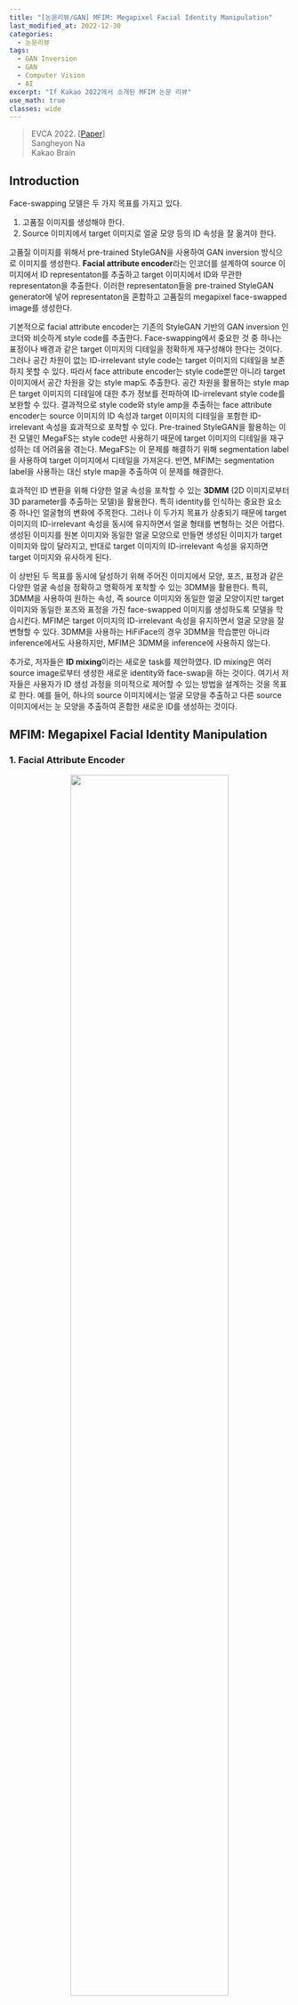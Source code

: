 ```yaml
---
title: "[논문리뷰/GAN] MFIM: Megapixel Facial Identity Manipulation"
last_modified_at: 2022-12-30
categories:
  - 논문리뷰
tags:
  - GAN Inversion
  - GAN
  - Computer Vision
  - AI
excerpt: "If Kakao 2022에서 소개된 MFIM 논문 리뷰"
use_math: true
classes: wide
---
```


> EVCA 2022. [[Paper](https://www.ecva.net/papers/eccv_2022/papers_ECCV/papers/136730145.pdf)]  
> Sangheyon Na  
> Kakao Brain  

## Introduction
Face-swapping 모델은 두 가지 목표를 가지고 있다. 

1. 고품질 이미지를 생성해야 한다.
2. Source 이미지에서 target 이미지로 얼굴 모양 등의 ID 속성을 잘 옮겨야 한다.

고품질 이미지를 위해서 pre-trained StyleGAN을 사용하여 GAN inversion 방식으로 이미지를 생성한다. **Facial attribute encoder**라는 인코더를 설계하여 source 이미지에서 ID representaton를 추출하고 target 이미지에서 ID와 무관한 representaton을 추출한다. 이러한 representaton들을 pre-trained StyleGAN generator에 넣어 representaton을 혼합하고 고품질의 megapixel face-swapped image를 생성한다. 

기본적으로 facial attribute encoder는 기존의 StyleGAN 기반의 GAN inversion 인코더와 비슷하게 style code를 추출한다. Face-swapping에서 중요한 것 중 하나는 표정이나 배경과 같은 target 이미지의 디테일을 정확하게 재구성해야 한다는 것이다. 그러나 공간 차원이 없는 ID-irrelevant style code는 target 이미지의 디테일을 보존하지 못할 수 있다. 따라서 face attribute encoder는 style code뿐만 아니라 target 이미지에서 공간 차원을 갖는 style map도 추출한다. 공간 차원을 활용하는 style map은 target 이미지의 디테일에 대한 추가 정보를 전파하여 ID-irrelevant style code를 보완할 수 있다. 결과적으로 style code와 style amp을 추출하는 face attribute encoder는 source 이미지의 ID 속성과 target 이미지의 디테일을 포함한 ID-irrelevant 속성을 효과적으로 포착할 수 있다. Pre-trained StyleGAN을 활용하는 이전 모델인 MegaFS는 style code만 사용하기 때문에 target 이미지의 디테일을 재구성하는 데 어려움을 겪는다. MegaFS는 이 문제를 해결하기 위해 segmentation label을 사용하여 target 이미지에서 디테일을 가져온다. 반면, MFIM는 segmentation label을 사용하는 대신 style map을 추출하여 이 문제를 해결한다. 

효과적인 ID 변환을 위해 다양한 얼굴 속성을 포착할 수 있는 **3DMM** (2D 이미지로부터 3D parameter를 추출하는 모델)을 활용한다. 특히 identity를 인식하는 중요한 요소 중 하나인 얼굴형의 변화에 주목한다. 그러나 이 두가지 목표가 상충되기 때문에 target 이미지의 ID-irrelevant 속성을 동시에 유지하면서 얼굴 형태를 변형하는 것은 어렵다. 생성된 이미지를 원본 이미지와 동일한 얼굴 모양으로 만들면 생성된 이미지가 target 이미지와 많이 달라지고, 반대로 target 이미지의 ID-irrelevant 속성을 유지하면 target 이미지와 유사하게 된다. 

이 상반된 두 목표를 동시에 달성하기 위해 주어진 이미지에서 모양, 포즈, 표정과 같은 다양한 얼굴 속성을 정확하고 명확하게 포착할 수 있는 3DMM을 활용한다. 특히, 3DMM을 사용하여 원하는 속성, 즉 source 이미지와 동일한 얼굴 모양이지만 target 이미지와 동일한 포즈와 표정을 가진 face-swapped 이미지를 생성하도록 모델을 학습시킨다. MFIM은 target 이미지의 ID-irrelevant 속성을 유지하면서 얼굴 모양을 잘 변형할 수 있다. 3DMM을 사용하는 HiFiFace의 경우 3DMM을 학습뿐만 아니라 inference에서도 사용하지만, MFIM은 3DMM을 inference에 사용하지 않는다. 

추가로, 저자들은 **ID mixing**이라는 새로운 task를 제안하였다. ID mixing은 여러 source image로부터 생성한 새로운 identity와 face-swap을 하는 것이다. 여기서 저자들은 사용자가 ID 생성 과정을 의미적으로 제어할 수 있는 방법을 설계하는 것을 목표로 한다. 예를 들어, 하나의 source 이미지에서는 얼굴 모양을 추출하고 다른 source 이미지에서는 눈 모양을 추출하여 혼합한 새로운 ID를 생성하는 것이다. 

## MFIM: Megapixel Facial Identity Manipulation
### 1. Facial Attribute Encoder

<center><img src='{{"/assets/img/mfim/mfim-faceswap.PNG" | relative_url}}' width="75%"></center>

<br>
Facial attribute encoder의 구조는 위와 같다. 먼저 pSp 인코더와 같이 주어진 이미지로부터 hierarchical latent map들을 뽑는다. 그런 다음 map-to-code(M2C) 블럭과 map-to-map(M2M) 블럭으로 style code와 style map을 각각 생성한 뒤 pre-trained StyleGAN generator에 입력한다. 

##### Style code
Facial attribute encoder는 주어진 이미지를 latent space $\mathcal{S}$로 매핑하여 style code 26개를 추출한다. Coarse resolution (4x4 ~ 16x16)에 해당하는 style code는 target 이미지 $x_{tgt}$로부터 추출되며 전체 구조나 포즈같은 전체적인 측면을 합성한다. 반대로 fine resolution (32x32 ~ 1024x1024)애 해당하는 style code는 source 이미지 $x_{src}$로부터 추출되며 얼굴 모양, 눈, 코, 입술과 같은 상대적으로 국소적인 측면을 합성한다. 이러한 관점에서 $x_{tgt}$로부터 추출된 style code를 ID-irrelevant style code, $x_{src}$로부터 추출된 style code를 ID style code라 부른다. 한편, target 이미지의 디테일(표정, 배경 등)을 재구성하는 것이 중요하지만 ID-irrelevant style code는 공간 차원이 없기 때문에 이러한 디테일을 잃는다. 

##### Style map
$x_{tgt}$의 디테일을 보존하기 위하여 인코더에서 $x_{tgt}$로부터 공간 차원을 가지는 style map을 추출한다. 구체적으로, 인코더의 M2M 블럭들이 입력되는 latent map과 동일한 크기의 style map을 생성한다. 그런 다음 이 style map들이 noise input으로 pre-trained StyleGAN generator에 입력되어 미세한 디테일들을 생성한다. 

### 2. Training Objectives
##### ID loss
$x_{swap}$이 $x_{src}$와 같은 identity를 가져야 하기 때문에 ID loss를 cosine similarity로 계산한다.

$$
\begin{equation}
\mathcal{L}_{id} = 1 - \cos (R(x_{swap}), R(x_{src}))
\end{equation}
$$

($R$은 pre-train된 얼굴 인식 모델)

##### Reconstruction loss
ID와 관련된 영역을 제외하고는 $x_{swap}$이 $x_{tgt}$와 비슷해야 한다. 이 제약을 부과하기 위해 픽셀 수준 L1 loss와 LPIPS loss를 채택하여 다음과 같이 reconstruction loss를 정의한다. 

$$
\begin{equation}
\mathcal{L}_{recon} = L_1 (x_{swap}, x_{tgt}) + LPIPS (x_{swap}, x_{tgt})
\end{equation}
$$

##### Adversarial loss
$x_{swap}$을 현실적으로 만들기 위해서 non-saturating adversarial loss와 R1 regularization을 사용한다. 

##### 3DMM supervision
$x_{src}$와 동일한 얼굴 모양, $x_{tgt}$와 동일한 포즈 및 표정을 갖도록 $x_{swap}$을 강제해야 한다. 이러한 제약 조건에 대해 3DMM을 사용하여 다음과 같은 loss를 정의한다. 

$$
\begin{equation}
\mathcal{L}_{shape} = \| s_{swap} - s_{src} \|_2 \\
\mathcal{L}_{pose} = \| p_{swap} - p_{tgt} \|_2 \\
\mathcal{L}_{exp} = \| e_{swap} - e_{tgt} \|_2 \\
\end{equation}
$$

$s$, $p$, $e$는 3DMM의 인코더에서 추출한 얼굴 모양(shape), 포즈(pose), 표정(exp) 파라미터이다. 이와 같이 3DMM은 학습 과정에서 loss 계산을 위해서만 사용되면 inference에서는 사용되지 않는다. 

##### Full objective
전체 loss $\mathcal{L}$은 다음과 같다. 

$$
\begin{aligned}
\mathcal{L} = & \; \lambda_{id} \mathcal{L}_{id} + \lambda_{recon} \mathcal{L}_{recon} + \lambda_{adv} \mathcal{L}_{adv} + \lambda_{R_1} \mathcal{L}_{R_!} \\
& + \lambda_{shape} \mathcal{L}_{shape} + \lambda_{pose} \mathcal{L}_{pose} + \lambda_{exp} \mathcal{L}_{exp}
\end{aligned}
$$

### 3. ID Mixing

<center><img src='{{"/assets/img/mfim/mfim-mixing.PNG" | relative_url}}' width="45%"></center>

<br>
ID Mixing으로 사용자가 ID 생성 과정을 semantically control 할 수 있도록 여러 source 이미지로부터 ID style code를 뽑아 섞는다. 위 그림에서는 2개의 source 이미지로부터 ID mixing을 하지만 여러 source 이미지를 사용하는 것으로 일반화할 수 있다. 2개의 source 이미지를 사용하는 경우, 사용자는 하나의 source 이미지로부터 global ID 속성을 가져오고 다른 source 이미지로부터 local ID 속성을 가져와 섞은 뒤 ID-mixed 이미지 $x_{image}$를 합성할 수 있다.

위 그림에서는 ID-irrelevant style code와 style map을 $x_{tgt}$에서 추출하고, ID style code를 global source 이미지 $x_{src}^{gb}$와 local source 이미지 $x_{src}^{lc}$에서 추출하였다. Global ID style code는 coarse resolution에서 사용되며 local ID style code는 fine resolution에서 사용된다. 

## Experiments
- Baseline: Deepfakes, FaceShifter, Sim-Swap, HifiFace, InfoSwap, MegaFs, SmoothSwap
- Dataset: FFHQ (train), FaceForensics++ & CelebA-HQ (evaluation)
- Evaluation metric
1. identity, shape, expression: 얼굴 인식 모델의 feature space에서의 $L_2$ 거리
2. pose: 3DMM의 파라미터 space에서의 $L_2$ 거리
3. posh-HN: pose 예측 모델의 feature space에서의 $L_2$ 거리

다음은 CelebA-HQ에 대한 결과이다. 

<center><img src='{{"/assets/img/mfim/mfim-fig1.PNG" | relative_url}}' width="55%"></center>

<br>
FaceForensics++와 CelebA-HQ에 대한 정량적 비교는 다음과 같다. 

<center><img src='{{"/assets/img/mfim/mfim-table1.PNG" | relative_url}}' width="65%"></center>
<br>
<center><img src='{{"/assets/img/mfim/mfim-table2.PNG" | relative_url}}' width="65%"></center>
<br>

다음은 baseline들과의 정량적 비교이다. 

<center><img src='{{"/assets/img/mfim/mfim-fig2.PNG" | relative_url}}' width="80%"></center>

### Ablation Study

<center><img src='{{"/assets/img/mfim/mfim-fig3.PNG" | relative_url}}' width="80%"></center>
<br>
<center><img src='{{"/assets/img/mfim/mfim-table3.PNG" | relative_url}}' width="65%"></center>

### ID Mixing

<center><img src='{{"/assets/img/mfim/mfim-fig4.PNG" | relative_url}}' width="80%"></center>
<br>
<center><img src='{{"/assets/img/mfim/mfim-table4.PNG" | relative_url}}' width="65%"></center>
